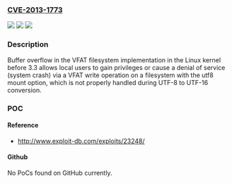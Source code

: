 ### [CVE-2013-1773](https://cve.mitre.org/cgi-bin/cvename.cgi?name=CVE-2013-1773)
![](https://img.shields.io/static/v1?label=Product&message=n%2Fa&color=blue)
![](https://img.shields.io/static/v1?label=Version&message=n%2Fa&color=blue)
![](https://img.shields.io/static/v1?label=Vulnerability&message=n%2Fa&color=brighgreen)

### Description

Buffer overflow in the VFAT filesystem implementation in the Linux kernel before 3.3 allows local users to gain privileges or cause a denial of service (system crash) via a VFAT write operation on a filesystem with the utf8 mount option, which is not properly handled during UTF-8 to UTF-16 conversion.

### POC

#### Reference
- http://www.exploit-db.com/exploits/23248/

#### Github
No PoCs found on GitHub currently.

